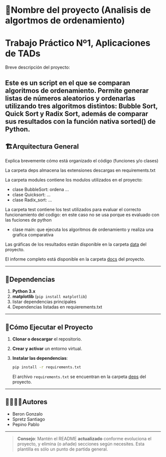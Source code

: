 # 🐍Nombre del proyecto (Analisis de algortmos de ordenamiento) 
# Trabajo Práctico Nº1, Aplicaciones de TADs

Breve descripción del proyecto:

Este es un script en el que se comparan algoritmos de ordenamiento. Permite generar listas de números aleatorios y ordenarlas utilizando tres algoritmos distintos: Bubble Sort, Quick Sort y Radix Sort, además de comparar sus resultados con la función nativa sorted() de Python.
---
## 🏗Arquitectura General

Explica brevemente cómo está organizado el código (funciones y/o clases)

La carpeta deps almacena las extensiones descargas en requirements.txt

La carpeta modules contiene los modulos utilizados en el proyecto:
   * clase BubbleSort: ordena ...
   * clase Quicksort: ...
   * clase Radix_sort: ...

La carpeta test contiene los test utilizados para evaluar el correcto funcionamiento del codigo:
   en este caso no se usa porque es evaluado con las fuciones de python
* clase main: que ejecuta los algoritmos de ordenamiento y realiza una grafica comparativa

Las gráficas de los resultados están disponible en la carpeta [data](./data) del proyecto.

El informe completo está disponible en la carpeta [docs](./docs) del proyecto.

---
## 📑Dependencias

1. **Python 3.x**
2. **matplotlib** (`pip install matplotlib`)
3. listar dependencias principales
4. Dependencias listadas en requierements.txt

---
## 🚀Cómo Ejecutar el Proyecto
1. **Clonar o descargar** el repositorio.

2. **Crear y activar** un entorno virtual.

3. **Instalar las dependencias**:
   ```bash
   pip install -r requirements.txt
   ```
   El archivo `requirements.txt` se encuentran en la carpeta [deps](./deps) del proyecto.

---
## 🙎‍♀️🙎‍♂️Autores
- Beron Gonzalo
- Spretz Santiago
- Pepino Pablo
---

> **Consejo**: Mantén el README **actualizado** conforme evoluciona el proyecto, y elimina (o añade) secciones según necesites. Esta plantilla es sólo un punto de partida general.
